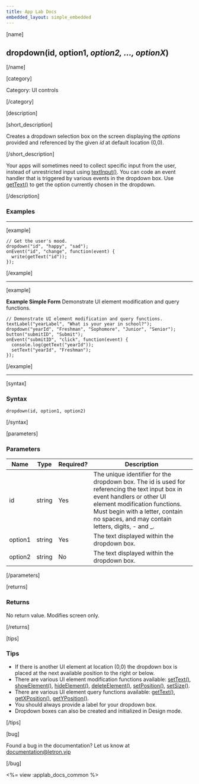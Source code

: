 ```yaml
---
title: App Lab Docs
embedded_layout: simple_embedded
---
```


[name]

## dropdown(id, option1, *option2, ..., optionX*)

[/name]

[category]

Category: UI controls

[/category]

[description]

[short_description]

Creates a dropdown selection box on the screen displaying the *options* provided and referenced by the given *id* at default location (0,0).

[/short_description]

Your apps will sometimes need to collect specific input from the user, instead of unrestricted input using [textInput()](/applab/docs/textInput). You can code an event handler that is triggered by various events in the dropdown box. Use [getText()](/applab/docs/getText) to get the option currently chosen in the dropdown.

[/description]

### Examples
____________________________________________________

[example]

```
// Get the user's mood.
dropdown("id", "happy", "sad");
onEvent("id", "change", function(event) {
  write(getText("id"));
});
```

[/example]

____________________________________________________
[example]

**Example Simple Form** Demonstrate UI element modification and query functions.

```
// Demonstrate UI element modification and query functions.
textLabel("yearLabel", "What is your year in school?");
dropdown("yearId", "Freshman", "Sophomore", "Junior", "Senior");
button("submitID", "Submit");
onEvent("submitID", "click", function(event) {
  console.log(getText("yearId"));
  setText("yearId", "Freshman");
});
```

[/example]
____________________________________________________
[syntax]

### Syntax

```
dropdown(id, option1, option2)
```

[/syntax]

[parameters]

### Parameters

| Name  | Type | Required? | Description |
|-----------------|------|-----------|-------------|
| id | string | Yes | The unique identifier for the dropdown box. The id is used for referencing the text input box in event handlers or other UI element modification functions. Must begin with a letter, contain no spaces, and may contain letters, digits, - and _. |
| option1| string | Yes | The text displayed within the dropdown box. |
| option2| string | No | The text displayed within the dropdown box. |

[/parameters]

[returns]

### Returns
No return value. Modifies screen only.

[/returns]

[tips]

### Tips
- If there is another UI element at location (0,0) the dropdown box is placed at the next available position to the right or below.
- There are various UI element modification functions available: [setText()](/applab/docs/setText), [showElement()](/applab/docs/showElement), [hideElement()](/applab/docs/hideElement), [deleteElement()](/applab/docs/deleteElement), [setPosition()](/applab/docs/setPosition), [setSize()](/applab/docs/setSize). 
- There are various UI element query functions available: [getText()](/applab/docs/getText), [getXPosition()](/applab/docs/getXPosition), [getYPosition()](/applab/docs/getYPosition).
- You should always provide a label for your dropdown box.
- Dropdown boxes can also be created and initialized in Design mode.

[/tips]

[bug]

Found a bug in the documentation? Let us know at documentation@letron.vip

[/bug]

<%= view :applab_docs_common %>
